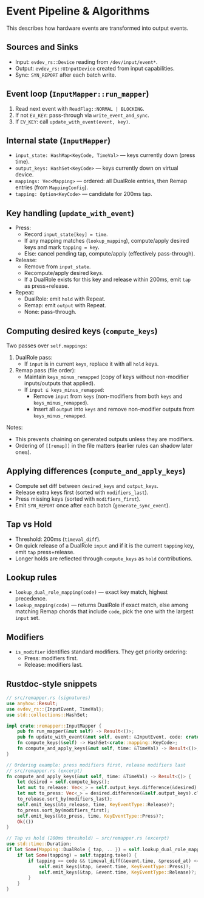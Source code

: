 # Event Pipeline & Algorithms

This describes how hardware events are transformed into output events.

## Sources and Sinks

- Input: `evdev_rs::Device` reading from `/dev/input/event*`.
- Output: `evdev_rs::UInputDevice` created from input capabilities.
- Sync: `SYN_REPORT` after each batch write.

## Event loop (`InputMapper::run_mapper`)

1. Read next event with `ReadFlag::NORMAL | BLOCKING`.
2. If not `EV_KEY`: pass-through via `write_event_and_sync`.
3. If `EV_KEY`: call `update_with_event(event, key)`.

## Internal state (`InputMapper`)

- `input_state: HashMap<KeyCode, TimeVal>` — keys currently down (press time).
- `output_keys: HashSet<KeyCode>` — keys currently down on virtual device.
- `mappings: Vec<Mapping>` — ordered: all DualRole entries, then Remap entries (from `MappingConfig`).
- `tapping: Option<KeyCode>` — candidate for 200ms tap.

## Key handling (`update_with_event`)

- Press:
  - Record `input_state[key] = time`.
  - If any mapping matches (`lookup_mapping`), compute/apply desired keys and mark `tapping = key`.
  - Else: cancel pending tap, compute/apply (effectively pass-through).
- Release:
  - Remove from `input_state`.
  - Recompute/apply desired keys.
  - If a DualRole exists for this key and release within 200ms, emit `tap` as press+release.
- Repeat:
  - DualRole: emit `hold` with Repeat.
  - Remap: emit `output` with Repeat.
  - None: pass-through.

## Computing desired keys (`compute_keys`)

Two passes over `self.mappings`:

1. DualRole pass:
   - If `input` is in current `keys`, replace it with all `hold` keys.
2. Remap pass (file order):
   - Maintain `keys_minus_remapped` (copy of keys without non-modifier inputs/outputs that applied).
   - If `input ⊆ keys_minus_remapped`:
     - Remove `input` from `keys` (non-modifiers from both `keys` and `keys_minus_remapped`).
     - Insert all `output` into `keys` and remove non-modifier outputs from `keys_minus_remapped`.

Notes:

- This prevents chaining on generated outputs unless they are modifiers.
- Ordering of `[[remap]]` in the file matters (earlier rules can shadow later ones).

## Applying differences (`compute_and_apply_keys`)

- Compute set diff between `desired_keys` and `output_keys`.
- Release extra keys first (sorted with `modifiers_last`).
- Press missing keys (sorted with `modifiers_first`).
- Emit `SYN_REPORT` once after each batch (`generate_sync_event`).

## Tap vs Hold

- Threshold: 200ms (`timeval_diff`).
- On quick release of a DualRole `input` and if it is the current `tapping` key, emit `tap` press+release.
- Longer holds are reflected through `compute_keys` as `hold` contributions.

## Lookup rules

- `lookup_dual_role_mapping(code)` — exact key match, highest precedence.
- `lookup_mapping(code)` — returns DualRole if exact match, else among matching Remap chords that include `code`, pick the one with the largest `input` set.

## Modifiers

- `is_modifier` identifies standard modifiers. They get priority ordering:
  - Press: modifiers first.
  - Release: modifiers last.

## Rustdoc-style snippets

```rust
// src/remapper.rs (signatures)
use anyhow::Result;
use evdev_rs::{InputEvent, TimeVal};
use std::collections::HashSet;

impl crate::remapper::InputMapper {
    pub fn run_mapper(&mut self) -> Result<()>;
    pub fn update_with_event(&mut self, event: &InputEvent, code: crate::mapping::KeyCode) -> Result<()>;
    fn compute_keys(&self) -> HashSet<crate::mapping::KeyCode>;
    fn compute_and_apply_keys(&mut self, time: &TimeVal) -> Result<()>;
}
```

```rust
// Ordering example: press modifiers first, release modifiers last
// src/remapper.rs (excerpt)
fn compute_and_apply_keys(&mut self, time: &TimeVal) -> Result<()> {
    let desired = self.compute_keys();
    let mut to_release: Vec<_> = self.output_keys.difference(&desired).cloned().collect();
    let mut to_press: Vec<_> = desired.difference(&self.output_keys).cloned().collect();
    to_release.sort_by(modifiers_last);
    self.emit_keys(&to_release, time, KeyEventType::Release)?;
    to_press.sort_by(modifiers_first);
    self.emit_keys(&to_press, time, KeyEventType::Press)?;
    Ok(())
}
```

```rust
// Tap vs hold (200ms threshold) — src/remapper.rs (excerpt)
use std::time::Duration;
if let Some(Mapping::DualRole { tap, .. }) = self.lookup_dual_role_mapping(code) {
    if let Some(tapping) = self.tapping.take() {
        if tapping == code && timeval_diff(&event.time, &pressed_at) <= Duration::from_millis(200) {
            self.emit_keys(&tap, &event.time, KeyEventType::Press)?;
            self.emit_keys(&tap, &event.time, KeyEventType::Release)?;
        }
    }
}
